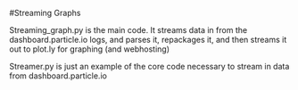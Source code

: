 #Streaming Graphs

Streaming_graph.py is the main code. It streams data in from the dashboard.particle.io logs, and parses it, repackages it, and then streams it out to plot.ly for graphing (and webhosting)

Streamer.py is just an example of the core code necessary to stream in data from dashboard.particle.io
